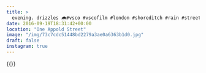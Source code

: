```yaml
---
title: >
  evening. drizzles 🌧#vsco #vscofilm #london #shoreditch #rain #streetphotography #candid
date: 2016-09-19T18:31:42+00:00
location: "One Appold Street"
image: "/img/73c7cdc51448bd2279a3ae0a6363b1d0.jpg"
draft: false
instagram: true
---
```


{{<photo src="/img/73c7cdc51448bd2279a3ae0a6363b1d0.jpg">}}
